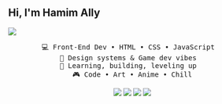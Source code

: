 ## Hi, I'm Hamim Ally
![](https://github.com/halfrost/halfrost/blob/master/icons/header_1.png)

<div align="center">



<!-- <img src="https://readme-typing-svg.demolab.com?font=Inconsolata&weight=500&size=50&duration=4000&pause=300&color=A7A459&center=true&vCenter=true&multiline=true&repeat=false&random=false&width=1300&height=140&lines=Hello+hello;I'm+Ing%2C+a+tech+goblin+and+magical+girl+wannabe+%E2%9C%A9" width="70%" /> -->
<pre>
💻 Front-End Dev • HTML • CSS • JavaScript  
🎨 Design systems & Game dev vibes  
🚀 Learning, building, leveling up  
🎮 Code • Art • Anime • Chill
</pre>
[![](https://img.shields.io/badge/linkedin-0a66c2)](http://linkedin.com/in/ingridrosselis)
[![](https://img.shields.io/badge/mastodon-6364ff)](https://tech.lgbt/@innng)
[![](https://img.shields.io/badge/osu!-ff66ab)](https://osu.ppy.sh/users/4606212)
[![](https://img.shields.io/badge/enka.network-69899c)](https://enka.network/u/Inng/1A4HU1/10000069/1985924/)

<br><br><br>
    

</div>
